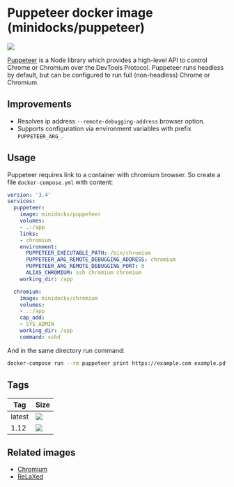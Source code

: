 Puppeteer docker image (minidocks/puppeteer)
============================================

![](https://user-images.githubusercontent.com/10379601/29446482-04f7036a-841f-11e7-9872-91d1fc2ea683.png)

[Puppeteer](https://pptr.dev/) is a Node library which provides a high-level
API to control Chrome or Chromium over the DevTools Protocol. Puppeteer runs
headless by default, but can be configured to run full (non-headless) Chrome
 or Chromium.

Improvements
------------

- Resolves ip address `--remote-debugging-address` browser option.
- Supports configuration via environment variables with prefix `PUPPETEER_ARG_`.

Usage
-----

Puppeteer requires link to a container with chromium browser.
So create a file `docker-compose.yml` with content:
```yaml
version: '3.4'
services:
  puppeteer:
    image: minidocks/puppeteer
    volumes:
    - .:/app
    links:
    - chromium
    environment:
      PUPPETEER_EXECUTABLE_PATH: /bin/chromium
      PUPPETEER_ARG_REMOTE_DEBUGGING_ADDRESS: chromium
      PUPPETEER_ARG_REMOTE_DEBUGGING_PORT: 0
      ALIAS_CHROMIUM: ssh chromium chromium
    working_dir: /app

  chromium:
    image: minidocks/chromium
    volumes:
    - .:/app
    cap_add:
    - SYS_ADMIN
    working_dir: /app
    command: sshd
```

And in the same directory run command:
```bash
docker-compose run --rm puppeteer print https://example.com example.pdf
```

Tags
----

 Tag       | Size
---------- | ----
 latest    | ![](https://img.shields.io/docker/image-size/minidocks/puppeteer/latest?style=flat-square&logo=docker&label=size)
 1.12    | ![](https://img.shields.io/docker/image-size/minidocks/puppeteer/1.12?style=flat-square&logo=docker&label=size)

Related images
--------------

- [Chromium](https://github.com/minidocks/chromium)
- [ReLaXed](https://github.com/minidocks/relaxed)
